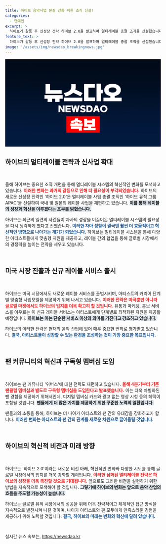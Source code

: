```yaml
---
title: 하이브 음악사업 본질 강화 위한 조직 신설!
categories:
  - 연예인
excerpt: >
  하이브가 갈등 후 신성장 전략 하이브 2.0을 발표하며 멀티레이블 총괄 조직을 신설했습니다. 아시아, 미국 시장에서 아티스트를 위한 맞춤형 서비스와 구독형 팬 멤버십을 도입해 혁신을 꾀합니다. 궁금하다면 클릭하세요!
feature_text: >
  하이브가 갈등 후 신성장 전략 하이브 2.0을 발표하며 멀티레이블 총괄 조직을 신설했습니다. 아시아, 미국 시장에서 아티스트를 위한 맞춤형 서비스와 구독형 팬 멤버십을 도입해 혁신을 꾀합니다. 궁금하다면 클릭하세요!
image: '/assets/img/newsdao_breakingnews.jpg'
---
```


<p><img src="/assets/img/newsdao_breakingnews.jpg" alt="ranknews 속보" /></p>

<h2 data-ke-size="size26">하이브의 멀티레이블 전략과 신사업 확대</h2>

<p data-ke-size="size16">&nbsp;</p>

<p>올해 하이브는 중요한 조직 개편을 통해 멀티레이블 시스템의 혁신적인 변화를 모색하고 있습니다. <b><span style="color: #ee2323;">이러한 변화는 과거의 갈등으로 인해 더 필요성이 부각되었습니다.</span></b> 하이브의 새로운 신성장 전략인 '하이브 2.0'은 멀티레이블 사업 총괄 조직인 '하이브 뮤직 그룹 APAC'을 신설하여 국내 및 일본의 레이블 사업을 재편하고 있습니다. <b><span style="background-color: #21538527;">이를 통해 레이블의 성장과 혁신을 이루겠다는 포부를 밝혔습니다.</span></b> </p>

<p>하이브는 최근의 일련의 사건들이 자사의 성장을 이끌어온 멀티레이블 시스템의 필요성을 다시 생각하게 했다고 전했습니다. <b><span style="color: #1a5490;">이러한 자아 성찰이 결국엔 훨씬 더 효율적이고 혁신적인 방향으로 나아가는 계기가 되었습니다.</span></b> 하이브는 멀티레이블 시스템을 통해 다양한 아티스트들에게 맞춤형 지원을 제공하고, 레이블 간의 협업을 통해 글로벌 시장에서의 경쟁력을 높이는 전략을 세우고 있습니다.</p>

<p data-ke-size="size16">&nbsp;</p>

<h2 data-ke-size="size26">미국 시장 진출과 신규 레이블 서비스 출시</h2>

<p data-ke-size="size16">&nbsp;</p>

<p>하이브는 미국 시장에서도 새로운 레이블 서비스를 출범시키며, 아티스트의 커리어 단계별 맞춤형 사업모델을 제공하기 위해 나서고 있습니다. <b><span style="color: #ee2323;">이러한 전략은 미국뿐만 아니라 글로벌 마켓에서도 하이브의 입지를 더욱 확고히 할 것입니다.</span></b> 유통과 마케팅, 홍보 서비스를 아우르는 이 신규 레이블 서비스는 아티스트에게 단계별로 최적화된 지원을 제공할 예정입니다. <b><span style="background-color: #21538527;">하이브는 이는 단순한 서비스 이상의 의미를 가진다고 강조하고 있습니다.</span></b></p>

<p>하이브의 이러한 전략은 현재의 음악 산업에 있어 매우 중요한 변화로 평가받고 있습니다. <b><span style="color: #1a5490;">결국, 아티스트들이 성장할 수 있는 환경을 조성하는 것이 가장 중요한 목표입니다.</span></b></p>

<p data-ke-size="size16">&nbsp;</p>

<h2 data-ke-size="size26">팬 커뮤니티의 혁신과 구독형 멤버십 도입</h2>

<p data-ke-size="size16">&nbsp;</p>

<p>하이브는 팬 커뮤니티 '위버스'에 대한 전략도 재편하고 있습니다. <b><span style="color: #ee2323;">올해 4분기부터 기존 팬클럽 멤버십과 별도로 구독형 멤버십을 도입한다고 발표했습니다.</span></b> 이는 더욱 차별화된 팬 경험을 제공하기 위해서인데, 디지털 멤버십 카드와 광고 없는 영상 시청 등의 혜택이 포함될 것입니다. <b><span style="background-color: #21538527;">팬들에게 더 많은 가치를 제공하기 위한 꾸준한 노력의 일환입니다.</span></b></p>

<p>팬들과의 소통을 통해, 하이브는 더 나아가 아티스트와 팬 간의 유대감을 강화하고자 합니다. <b><span style="color: #1a5490;">이러한 변화는 아티스트와 팬 간의 관계를 새로운 차원으로 끌어올릴 것입니다.</span></b> </p>

<p data-ke-size="size16">&nbsp;</p>

<h2 data-ke-size="size26">하이브의 혁신적 비전과 미래 방향</h2>

<p data-ke-size="size16">&nbsp;</p>

<p>하이브는 '하이브 2.0'이라는 새로운 비전 아래, 혁신적인 변화와 다양한 시도를 통해 글로벌 시장에서의 입지를 더욱 강화할 계획입니다. <b><span style="color: #ee2323;">이러한 심화된 멀티레이블 전략은 하이브의 성장을 더욱 촉진할 것으로 기대됩니다.</span></b> 앞으로도 그러한 비전을 실현하기 위한 방법을 지속적으로 모색해야 할 것입니다. <b><span style="background-color: #21538527;">그렇기에 하이브의 변화는 앞으로 음악 산업의 흐름을 주도할 가능성이 높습니다.</span></b></p>

<p>하이브는 글로벌 뮤직 시장에서의 성공을 위해 더욱 전략적이고 체계적인 접근 방식을 지속적으로 발전시켜 나갈 것이며, 나아가 아티스트와 팬 모두에게 만족스러운 경험을 제공하기 위해 노력할 것입니다. <b><span style="color: #1a5490;">결국, 하이브의 미래는 변화와 혁신에 달려 있습니다.</span></b></p>

<p data-ke-size="size16">&nbsp;</p>
실시간 뉴스 속보는, <a href="https://newsdao.kr" rel="dofollow">https://newsdao.kr</a>


